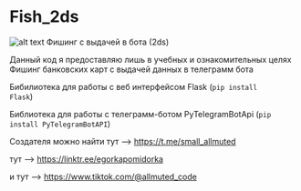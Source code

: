 # Fish_2ds
![alt text](https://www.malwarebytes.com/wp-content/uploads/sites/2/2024/05/phishing.webp)
Фишинг с выдачей в бота (2ds)

Данный код я предоставляю лишь в учебных и ознакомительных целях
Фишинг банковских карт с выдачей данных в телеграмм бота

Бибилиотека для работы с веб интерфейсом Flask (<code>pip install Flask</code>)

Библиотека для работы с телеграмм-ботом PyTelegramBotApi (<code>pip install PyTelegramBotAPI</code>)

Создателя можно найти тут --> https://t.me/small_allmuted

тут --> https://linktr.ee/egorkapomidorka

и тут --> https://www.tiktok.com/@allmuted_code
